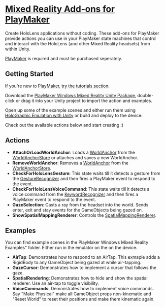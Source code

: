 # [Mixed Reality Add-ons for PlayMaker](http://johnsietsma.com/PlayerMakerWindowsMixedReality/)


Create HoloLens applications without coding. These add-ons for PlayMaker provide actions you can use in your PlayMaker state machines that control and interact with the HoloLens (and other Mixed Reality headsets) from within Unity.

[PlayMaker]("https://www.assetstore.unity3d.com/en/#!/content/368") is required and must be purchased seperately.

## Getting Started

If you're new to [PlayMaker, try the tutorials section](http://www.hutonggames.com/index.html).

Download the [PlayMaker Windows Mixed Reality Unity Package](https://github.com/johnsietsma/PlayerMakerWindowsMixedReality/releases/download/0.1/PlayerMakerWindowsMixedReality.unitypackage), double-click or drag it into your Unity project to import the action and examples.

Open up some of the example scenes and either run them using [HoloGraphic Emulation with Unity](https://docs.unity3d.com/Manual/windowsholographic-emulation.html) or build and deploy to the device.

Check out the available actions below and start creating :)

## Actions

 * **AttachOrLoadWorldAnchor**: Loads a [WorldAnchor](https://docs.unity3d.com/ScriptReference/VR.WSA.WorldAnchor.html) from the [WorldAnchorStore](https://docs.unity3d.com/ScriptReference/VR.WSA.Persistence.WorldAnchorStore.html) or attaches and saves a new WorldAnchor.
 * **RemoveWorldAnchor**: Removes a [WorldAnchor](https://docs.unity3d.com/ScriptReference/VR.WSA.WorldAnchor.html) from the [WorldAnchorStore](https://docs.unity3d.com/ScriptReference/VR.WSA.Persistence.WorldAnchorStore.html).
 * **CheckForHoloLensGesture**: This state waits till it detects a gesture from the [GestureRecognizer](https://docs.unity3d.com/ScriptReference/VR.WSA.Input.GestureRecognizer.html) and then fires a PlayMaker event to respond to the event.
 * **CheckForHoloLensVoiceCommand**: This state waits till it detects a voice command from the [KeywordRecognizer](https://docs.unity3d.com/ScriptReference/Windows.Speech.KeywordRecognizer.html) and then fires a PlayMaker event to respond to the event.
 * **GazeSelection**: Casts a ray from the headset into the world. Sends enter, exit and stay events for the GameObjects being gazed on.
 * **ShowSpatialMappingRenderer**: Controls the [SpatialMappingRenderer](https://docs.unity3d.com/ScriptReference/VR.WSA.SpatialMappingRenderer.html).



 ## Examples
 
You can find example scenes in the PlayMaker Windows Mixed Reality Examples" folder. Either run in the emulator on the on the device.

  * **AirTap**: Demonstrates how to respond to an AirTap. This exmaple adds a RigidBody to any GameObject being gazed at while air-tapping.
  * **GazeCursor**: Demonstrates how to implement a cursor that follows the gaze.
  * **SpatialRendering**: Demonstrates how to hide and show the spatial renderer. Use an air-tap to toggle visibility.
  * **VoiceCommands**: Demonstrates how to implement voice commands. Say "Make Physical" make all GameObject props non-kinematic and "Reset World" to reset their positions and make them kinematic again.
  
